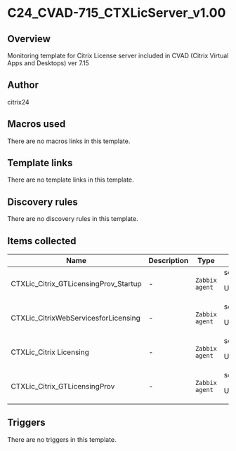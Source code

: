 # C24_CVAD-715_CTXLicServer_v1.00

## Overview

Monitoring template for Citrix License server included in CVAD (Citrix Virtual Apps and Desktops) ver 7.15


 



## Author

citrix24

## Macros used

There are no macros links in this template.

## Template links

There are no template links in this template.

## Discovery rules

There are no discovery rules in this template.

## Items collected

|Name|Description|Type|Key and additional info|
|----|-----------|----|----|
|CTXLic_Citrix_GTLicensingProv_Startup|<p>-</p>|`Zabbix agent`|service.info[Citrix_GTLicensingProv,startup]<p>Update: 1m</p>|
|CTXLic_CitrixWebServicesforLicensing|<p>-</p>|`Zabbix agent`|service.info[CitrixWebServicesforLicensing]<p>Update: 1m</p>|
|CTXLic_Citrix Licensing|<p>-</p>|`Zabbix agent`|service.info[Citrix Licensing]<p>Update: 1m</p>|
|CTXLic_Citrix_GTLicensingProv|<p>-</p>|`Zabbix agent`|service.info[Citrix_GTLicensingProv]<p>Update: 1m</p>|
## Triggers

There are no triggers in this template.

